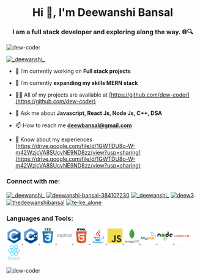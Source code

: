 <h1 align="center">Hi 👋, I'm Deewanshi Bansal</h1>
<h3 align="center">I am a full stack developer and exploring along the way. 🌐🔍</h3>

<p align="left"> <img src="https://komarev.com/ghpvc/?username=dew-coder&label=Profile%20views&color=0e75b6&style=flat" alt="dew-coder" /> </p>

<p align="left"> <a href="https://twitter.com/_deewanshi_" target="blank"><img src="https://img.shields.io/twitter/follow/_deewanshi_?logo=twitter&style=for-the-badge" alt="_deewanshi_" /></a> </p>

- 🔭 I’m currently working on **Full stack projects**

- 🌱 I’m currently **expanding my skills MERN stack**

- 👨‍💻 All of my projects are available at [https://github.com/dew-coder](https://github.com/dew-coder)

- 💬 Ask me about **Javascript, React Js, Node Js, C++, DSA**

- 📫 How to reach me **deewbansal@gmail.com**

- 📄 Know about my experiences [https://drive.google.com/file/d/1GWTDU8o-W-m42WzjcVA8SUcvNE9ND8zz/view?usp=sharing](https://drive.google.com/file/d/1GWTDU8o-W-m42WzjcVA8SUcvNE9ND8zz/view?usp=sharing)

<h3 align="left">Connect with me:</h3>
<p align="left">
<a href="https://twitter.com/_deewanshi_" target="blank"><img align="center" src="https://raw.githubusercontent.com/rahuldkjain/github-profile-readme-generator/master/src/images/icons/Social/twitter.svg" alt="_deewanshi_" height="30" width="40" /></a>
<a href="https://linkedin.com/in/deewanshi-bansal-384107230" target="blank"><img align="center" src="https://raw.githubusercontent.com/rahuldkjain/github-profile-readme-generator/master/src/images/icons/Social/linked-in-alt.svg" alt="deewanshi-bansal-384107230" height="30" width="40" /></a>
<a href="https://instagram.com/_deewanshi_" target="blank"><img align="center" src="https://raw.githubusercontent.com/rahuldkjain/github-profile-readme-generator/master/src/images/icons/Social/instagram.svg" alt="_deewanshi_" height="30" width="40" /></a>
<a href="https://www.codechef.com/users/deew3" target="blank"><img align="center" src="https://cdn.jsdelivr.net/npm/simple-icons@3.1.0/icons/codechef.svg" alt="deew3" height="30" width="40" /></a>
<a href="https://codeforces.com/profile/thedeewanshibansal" target="blank"><img align="center" src="https://raw.githubusercontent.com/rahuldkjain/github-profile-readme-generator/master/src/images/icons/Social/codeforces.svg" alt="thedeewanshibansal" height="30" width="40" /></a>
<a href="https://www.leetcode.com/te-ke_alone" target="blank"><img align="center" src="https://raw.githubusercontent.com/rahuldkjain/github-profile-readme-generator/master/src/images/icons/Social/leet-code.svg" alt="te-ke_alone" height="30" width="40" /></a>
</p>

<h3 align="left">Languages and Tools:</h3>
<p align="left"> <a href="https://www.cprogramming.com/" target="_blank" rel="noreferrer"> <img src="https://raw.githubusercontent.com/devicons/devicon/master/icons/c/c-original.svg" alt="c" width="40" height="40"/> </a> <a href="https://www.w3schools.com/cpp/" target="_blank" rel="noreferrer"> <img src="https://raw.githubusercontent.com/devicons/devicon/master/icons/cplusplus/cplusplus-original.svg" alt="cplusplus" width="40" height="40"/> </a> <a href="https://www.w3schools.com/css/" target="_blank" rel="noreferrer"> <img src="https://raw.githubusercontent.com/devicons/devicon/master/icons/css3/css3-original-wordmark.svg" alt="css3" width="40" height="40"/> </a> <a href="https://expressjs.com" target="_blank" rel="noreferrer"> <img src="https://raw.githubusercontent.com/devicons/devicon/master/icons/express/express-original-wordmark.svg" alt="express" width="40" height="40"/> </a> <a href="https://www.w3.org/html/" target="_blank" rel="noreferrer"> <img src="https://raw.githubusercontent.com/devicons/devicon/master/icons/html5/html5-original-wordmark.svg" alt="html5" width="40" height="40"/> </a> <a href="https://www.java.com" target="_blank" rel="noreferrer"> <img src="https://raw.githubusercontent.com/devicons/devicon/master/icons/java/java-original.svg" alt="java" width="40" height="40"/> </a> <a href="https://developer.mozilla.org/en-US/docs/Web/JavaScript" target="_blank" rel="noreferrer"> <img src="https://raw.githubusercontent.com/devicons/devicon/master/icons/javascript/javascript-original.svg" alt="javascript" width="40" height="40"/> </a> <a href="https://www.mongodb.com/" target="_blank" rel="noreferrer"> <img src="https://raw.githubusercontent.com/devicons/devicon/master/icons/mongodb/mongodb-original-wordmark.svg" alt="mongodb" width="40" height="40"/> </a> <a href="https://www.mysql.com/" target="_blank" rel="noreferrer"> <img src="https://raw.githubusercontent.com/devicons/devicon/master/icons/mysql/mysql-original-wordmark.svg" alt="mysql" width="40" height="40"/> </a> <a href="https://nodejs.org" target="_blank" rel="noreferrer"> <img src="https://raw.githubusercontent.com/devicons/devicon/master/icons/nodejs/nodejs-original-wordmark.svg" alt="nodejs" width="40" height="40"/> </a> <a href="https://www.oracle.com/" target="_blank" rel="noreferrer"> <img src="https://raw.githubusercontent.com/devicons/devicon/master/icons/oracle/oracle-original.svg" alt="oracle" width="40" height="40"/> </a> <a href="https://reactjs.org/" target="_blank" rel="noreferrer"> <img src="https://raw.githubusercontent.com/devicons/devicon/master/icons/react/react-original-wordmark.svg" alt="react" width="40" height="40"/> </a> </p>
<p><img align="center" src="https://github-readme-stats.vercel.app/api/top-langs?username=dew-coder&show_icons=true&locale=en&layout=compact" alt="dew-coder" /></p>
